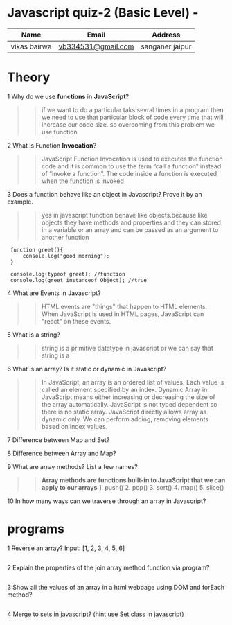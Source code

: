 # Javascript quiz-2  (Basic Level) -

| Name | Email | Address |
|------|-------|---------|
|vikas bairwa| vb334531@gmail.com |sanganer jaipur|
# Theory

1 Why do we use **functions** in **JavaScript**?
>>if we want to do a particular taks sevral times in a program then we need to use that particular block of code every time that will increase our code size. so overcoming from this problem we use function

2 What is Function **Invocation**?
>>JavaScript Function Invocation is used to executes the function code and it is common to use the term “call a function” instead of “invoke a function”. The code inside a function is executed when the function is invoked

3 Does a function behave like an object in Javascript? Prove it by an example.
>> yes in javascript function behave like objects.because like objects they have methods and properties and they can stored in a variable or an array and can be passed as an argument to another function
```
 function greet(){
     console.log("good morning");
 }
 
 console.log(typeof greet); //function
 console.log(greet instanceof Object); //true
```

4 What are Events in Javascript?
>>HTML events are "things" that happen to HTML elements. When JavaScript is used in HTML pages, JavaScript can "react" on these events.

5 What is a string?
>>string is a primitive datatype in javascript or we can say that string is a 

6 What is an array? Is it static or dynamic in Javascript?

>>In JavaScript, an array is an ordered list of values. Each value is called an element specified by an index.
>>Dynamic Array in JavaScript means either increasing or decreasing the size of the array automatically. JavaScript is not typed dependent so there is no static array. JavaScript directly allows array as dynamic only. We can perform adding, removing elements based on index values.

7 Difference between Map and Set?
>>

8 Difference between Array and Map?
>>

9 What are array methods? List a few names?
>>**Array methods are functions built-in to JavaScript that we can apply to our arrays**
      1. push()
      2. pop()
      3. sort()
      4. map()
      5. slice()

10 In how many ways can we traverse through an array in Javascript?
>>

# programs

1 Reverse an array? Input: [1, 2, 3, 4, 5, 6]

```
```

2 Explain the properties of the join array method function via program?

```
```

3 Show all the values of an array in a html webpage using DOM and forEach method?
```
```
4 Merge to sets in javascript? (hint use Set class in javascript)
```
```